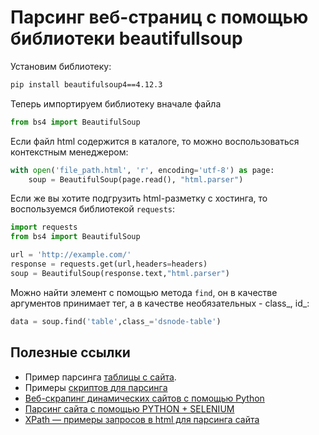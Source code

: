 # Парсинг веб-страниц с помощью библиотеки beautifullsoup

Установим библиотеку:
```bash
pip install beautifulsoup4==4.12.3
```
Теперь импортируем библиотеку вначале файла
```python
from bs4 import BeautifulSoup
```
Если файл html содержится в каталоге, то можно воспользоваться контекстным менеджером:
```python
with open('file_path.html', 'r', encoding='utf-8') as page:
    soup = BeautifulSoup(page.read(), "html.parser")
```
Если же вы хотите подгрузить html-разметку с хостинга, то воспользуемся библиотекой `requests`:
```python
import requests
from bs4 import BeautifulSoup

url = 'http://example.com/'
response = requests.get(url,headers=headers)
soup = BeautifulSoup(response.text,"html.parser")
```
Можно найти элемент с помощью метода `find`, он в качестве аргументов принимает тег, а в качестве необязательных - class_, id_:
```python
data = soup.find('table',class_='dsnode-table')
```
## Полезные ссылки
* Пример парсинга [таблицы с сайта](https://qna.habr.com/q/826703).  
* Примеры [скриптов для парсинга](https://python-scripts.com/beautifulsoup-parsing)
* [Веб-скрапинг динамических сайтов с помощью Python](https://ru-brightdata.com/blog/how-tos-ru/scrape-dynamic-websites-python)
* [Парсинг сайта с помощью PYTHON + SELENIUM](https://habr.com/ru/articles/656609/)
* [XPath — примеры запросов в html для парсинга сайта](https://habr.com/ru/articles/753332/)
